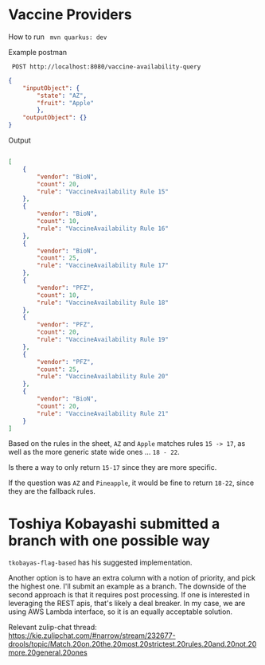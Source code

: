 # Vaccine Providers

How to run
``` mvn quarkus: dev```


Example postman

``` POST http://localhost:8080/vaccine-availability-query```

```json
{
    "inputObject": {
        "state": "AZ",
        "fruit": "Apple"
        },
    "outputObject": {}
}
```

Output
```json

[
    {
        "vendor": "BioN",
        "count": 20,
        "rule": "VaccineAvailability Rule 15"
    },
    {
        "vendor": "BioN",
        "count": 10,
        "rule": "VaccineAvailability Rule 16"
    },
    {
        "vendor": "BioN",
        "count": 25,
        "rule": "VaccineAvailability Rule 17"
    },
    {
        "vendor": "PFZ",
        "count": 10,
        "rule": "VaccineAvailability Rule 18"
    },
    {
        "vendor": "PFZ",
        "count": 20,
        "rule": "VaccineAvailability Rule 19"
    },
    {
        "vendor": "PFZ",
        "count": 25,
        "rule": "VaccineAvailability Rule 20"
    },
    {
        "vendor": "BioN",
        "count": 20,
        "rule": "VaccineAvailability Rule 21"
    }
]
```

Based on the rules in the sheet, `AZ` and `Apple` matches rules `15 -> 17`, as well as the more generic state wide ones ... `18 - 22`.

Is there a way to only return `15-17` since they are more specific.

If the question was `AZ` and `Pineapple`, it would be fine to return `18-22`, since they are the fallback rules.

# Toshiya Kobayashi submitted a branch with one possible way

`tkobayas-flag-based` has his suggested implementation.

Another option is to have an extra column with a notion of priority, and pick the highest one. I'll submit an example as a branch. The downside of the second approach is that it requires post processing. If one is interested in  leveraging the REST apis, that's likely a deal breaker. In my case, we are using AWS Lambda interface, so it is an equally acceptable solution.

Relevant zulip-chat thread: https://kie.zulipchat.com/#narrow/stream/232677-drools/topic/Match.20on.20the.20most.20strictest.20rules.20and.20not.20more.20general.20ones
